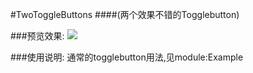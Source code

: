 #TwoToggleButtons 
####(两个效果不错的Togglebutton)

###预览效果:
![](https://github.com/g707175425/TwoToggleButtons/blob/master/GIF.gif)

###使用说明:
	通常的togglebutton用法,见module:Example